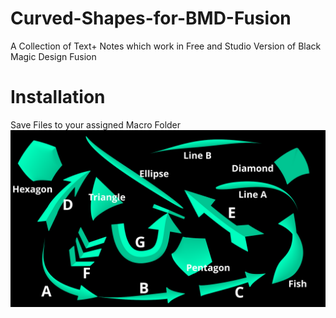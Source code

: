 # Curved-Shapes-for-BMD-Fusion
A Collection of Text+ Notes which work in Free and Studio Version of Black Magic Design Fusion
# Installation
Save Files to your assigned Macro Folder
![Available Shapes](https://github.com/Tida-Support/Curved-Shapes-for-BMD-Fusion/blob/main/CurvedShapes.png)
